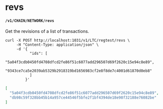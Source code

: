 # revs

#### `/v1/CHAIN/NETWORK/revs`

Get the revisions of a list of transactions.

```shell
curl -X POST http://localhost:1031/v1/LTC/regtest/revs \
     -H "Content-Type: application/json" \
     -d '{
           "ids": [
             "5a04f3cdb0450fd4708dfcd2fe86f51c6077add296507d69f2620c15e94c8e89",
             "9343ce7ca5e2039ab5329b2918319bd1656983cf2e8f8de7c4001d61870d0eb8"
           ]
         }'
```

```json
[
  "5a04f3cdb0450fd4708dfcd2fe86f51c6077add296507d69f2620c15e94c8e89",
  "db98c59f328bb45b14a957ce44546f5bfe2f1bf4394de18e98f32188e76082be"
]
```
